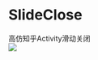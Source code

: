# SlideClose
高仿知乎Activity滑动关闭<br>
![](https://github.com/ChanWong21/SlideClose/blob/master/screenshot/screenshot.gif)<br>
